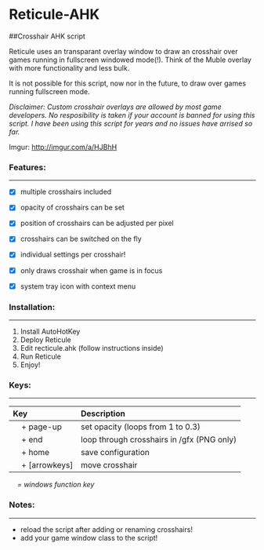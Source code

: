 # Reticule-AHK
##Crosshair AHK script

Reticule uses an transparant overlay window to draw an crosshair over games running in fullscreen windowed mode(!). Think of the Muble overlay with more functionality and less bulk.

It is not possible for this script, now nor in the future, to draw over games running fullscreen mode.

*Disclaimer: Custom crosshair overlays are allowed by most game developers. No resposibility is taken if your account is banned for using this script. I have been using this script for years and no issues have arrised so far.*

Imgur: http://imgur.com/a/HJBhH

### Features:
---------
- [x] multiple crosshairs included
- [x] opacity of crosshairs can be set
- [x] position of crosshairs can be adjusted per pixel
- [x] crosshairs can be switched on the fly
- [x] individual settings per crosshair!
- [x] only draws crosshair when game is in focus
- [x] system tray icon with context menu


### Installation:
-------------
1. Install AutoHotKey
2. Deploy Reticule
3. Edit recticule.ahk (follow instructions inside)
4. Run Reticule
5. Enjoy!


### Keys:
-----

| Key | Description |
| :--- | :--- |
| <img src="http://i.imgur.com/jDaD7Mc.png" width="13"/> + page-up | set opacity (loops from 1 to 0.3) |
| <img src="http://i.imgur.com/jDaD7Mc.png" width="13"/> + end | loop through crosshairs in /gfx (PNG only) |
| <img src="http://i.imgur.com/jDaD7Mc.png" width="13"/> + home | save configuration |
| <img src="http://i.imgur.com/jDaD7Mc.png" width="13"/> + [arrowkeys] | move crosshair |

*<img src="http://i.imgur.com/jDaD7Mc.png" width="13"/> = windows function key*
### Notes:
------
- reload the script after adding or renaming crosshairs!
- add your game window class to the script!



